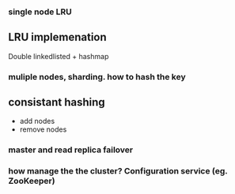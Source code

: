 ### single node LRU
## LRU implemenation

Double linkedlisted + hashmap

### muliple nodes, sharding. how to hash the key
## consistant hashing
  - add nodes
  - remove nodes

### master and read replica failover


### how manage the the cluster? Configuration service (eg. ZooKeeper)



